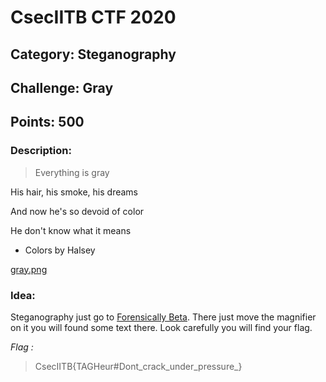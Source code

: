 # CsecIITB CTF 2020
## Category: Steganography
## Challenge: Gray
## Points: 500
### Description:

> Everything is gray

His hair, his smoke, his dreams

And now he's so devoid of color

He don't know what it means

- Colors by Halsey

[gray.png](https://ctf.cseciitb.in/files/5850778be620213a440469ca9da01515/gray.png?token=eyJ1c2VyX2lkIjo2NywidGVhbV9pZCI6NDMsImZpbGVfaWQiOjM3fQ.Xu--oQ.nk5sS4P8i1CuNQ0K0AFDEzq6fSo)

### Idea:
Steganography just go to [Forensically Beta](https://29a.ch/photo-forensics/). There just move the magnifier on it you will found some 
text there. Look carefully you will find your flag.

*Flag :*
> CsecIITB{TAGHeur#Dont_crack_under_pressure_}